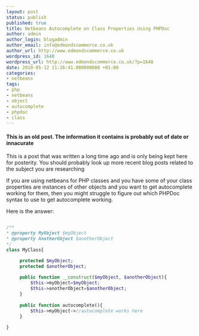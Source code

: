 ```yaml
---
layout: post
status: publish
published: true
title: Netbeans Autocomplete on Class Properties Using PHPDoc
author: admin
author_login: blogadmin
author_email: info@edmondscommerce.co.uk
author_url: http://www.edmondscommerce.co.uk
wordpress_id: 1648
wordpress_url: http://www.edmondscommerce.co.uk/?p=1648
date: 2010-05-12 11:26:41.000000000 +01:00
categories:
- netbeans
tags:
- php
- netbeans
- object
- autocomplete
- phpdoc
- class
---
```

<div class="oldpost"><h4>This is an old post. The information it contains is probably out of date or innacurate</h4>
<p>
This is a post that was written a long time ago and is only being kept here for posterity.
You should probably look up more recent blog posts related to the subject you are researching
</p>
</div>
If you are using netbeans for PHP classes and you have some of your class properties are instances of other objects and you want to get autocomplete working for them, then you might struggle to figure out which PHPDoc syntax to use to get autocomplete working. 

Here is the answer:

```php

/**
* @property MyObject $myObject
* @property AnotherObject $anotherObject
*/
class MyClass{

     protected $myObject;
     protected $anotherObject;
     
     public function __construct($myObject, $anotherObject){
         $this->myObject=$myObject;
         $this->anotherObject=$anotherObject;
     }
     
     public function autocomplete(){
         $this->myObject->//autocomplete works here
     }
     
}

```


